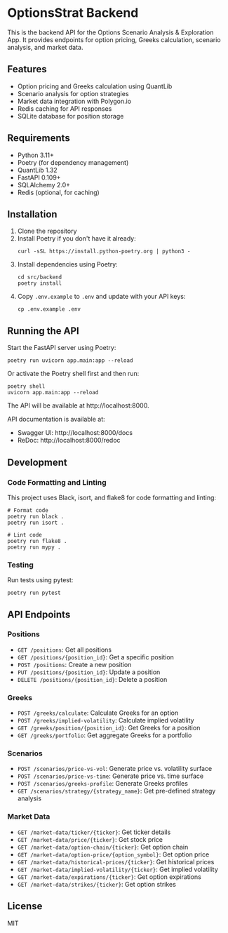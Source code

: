 # OptionsStrat Backend

This is the backend API for the Options Scenario Analysis & Exploration App. It provides endpoints for option pricing, Greeks calculation, scenario analysis, and market data.

## Features

- Option pricing and Greeks calculation using QuantLib
- Scenario analysis for option strategies
- Market data integration with Polygon.io
- Redis caching for API responses
- SQLite database for position storage

## Requirements

- Python 3.11+
- Poetry (for dependency management)
- QuantLib 1.32
- FastAPI 0.109+
- SQLAlchemy 2.0+
- Redis (optional, for caching)

## Installation

1. Clone the repository
2. Install Poetry if you don't have it already:
   ```
   curl -sSL https://install.python-poetry.org | python3 -
   ```
3. Install dependencies using Poetry:
   ```
   cd src/backend
   poetry install
   ```
4. Copy `.env.example` to `.env` and update with your API keys:
   ```
   cp .env.example .env
   ```

## Running the API

Start the FastAPI server using Poetry:

```
poetry run uvicorn app.main:app --reload
```

Or activate the Poetry shell first and then run:

```
poetry shell
uvicorn app.main:app --reload
```

The API will be available at http://localhost:8000.

API documentation is available at:
- Swagger UI: http://localhost:8000/docs
- ReDoc: http://localhost:8000/redoc

## Development

### Code Formatting and Linting

This project uses Black, isort, and flake8 for code formatting and linting:

```
# Format code
poetry run black .
poetry run isort .

# Lint code
poetry run flake8 .
poetry run mypy .
```

### Testing

Run tests using pytest:

```
poetry run pytest
```

## API Endpoints

### Positions

- `GET /positions`: Get all positions
- `GET /positions/{position_id}`: Get a specific position
- `POST /positions`: Create a new position
- `PUT /positions/{position_id}`: Update a position
- `DELETE /positions/{position_id}`: Delete a position

### Greeks

- `POST /greeks/calculate`: Calculate Greeks for an option
- `POST /greeks/implied-volatility`: Calculate implied volatility
- `GET /greeks/position/{position_id}`: Get Greeks for a position
- `GET /greeks/portfolio`: Get aggregate Greeks for a portfolio

### Scenarios

- `POST /scenarios/price-vs-vol`: Generate price vs. volatility surface
- `POST /scenarios/price-vs-time`: Generate price vs. time surface
- `POST /scenarios/greeks-profile`: Generate Greeks profiles
- `GET /scenarios/strategy/{strategy_name}`: Get pre-defined strategy analysis

### Market Data

- `GET /market-data/ticker/{ticker}`: Get ticker details
- `GET /market-data/price/{ticker}`: Get stock price
- `GET /market-data/option-chain/{ticker}`: Get option chain
- `GET /market-data/option-price/{option_symbol}`: Get option price
- `GET /market-data/historical-prices/{ticker}`: Get historical prices
- `GET /market-data/implied-volatility/{ticker}`: Get implied volatility
- `GET /market-data/expirations/{ticker}`: Get option expirations
- `GET /market-data/strikes/{ticker}`: Get option strikes

## License

MIT 